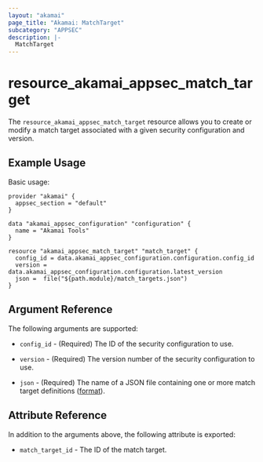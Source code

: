 ```yaml
---
layout: "akamai"
page_title: "Akamai: MatchTarget"
subcategory: "APPSEC"
description: |-
  MatchTarget
---
```


# resource_akamai_appsec_match_target


The `resource_akamai_appsec_match_target` resource allows you to create or modify a match target associated with a given security configuration and version.


## Example Usage

Basic usage:

```hcl
provider "akamai" {
  appsec_section = "default"
}

data "akamai_appsec_configuration" "configuration" {
  name = "Akamai Tools"
}

resource "akamai_appsec_match_target" "match_target" {
  config_id = data.akamai_appsec_configuration.configuration.config_id
  version = data.akamai_appsec_configuration.configuration.latest_version
  json =  file("${path.module}/match_targets.json")
}

```

## Argument Reference

The following arguments are supported:

* `config_id` - (Required) The ID of the security configuration to use.

* `version` - (Required) The version number of the security configuration to use.

* `json` - (Required) The name of a JSON file containing one or more match target definitions ([format](https://developer.akamai.com/api/cloud_security/application_security/v1.html#postmatchtargets)).

## Attribute Reference

In addition to the arguments above, the following attribute is exported:

* `match_target_id` - The ID of the match target.

